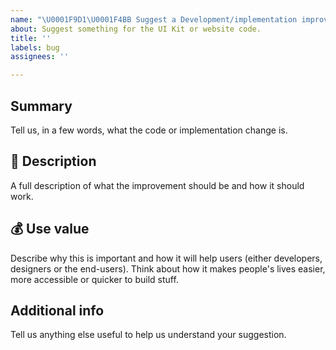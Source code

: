 ```yaml
---
name: "\U0001F9D1‍\U0001F4BB Suggest a Development/implementation improvement "
about: Suggest something for the UI Kit or website code.
title: ''
labels: bug
assignees: ''

---
```


## Summary
Tell us, in a few words, what the code or implementation change is.

## 💬 Description
A full description of what the improvement should be and how it should work.

## 💰 Use value
Describe why this is important and how it will help users (either developers, designers or the end-users). Think about how it makes people's lives easier, more accessible or quicker to build stuff.

## Additional info
Tell us anything else useful to help us understand your suggestion.

